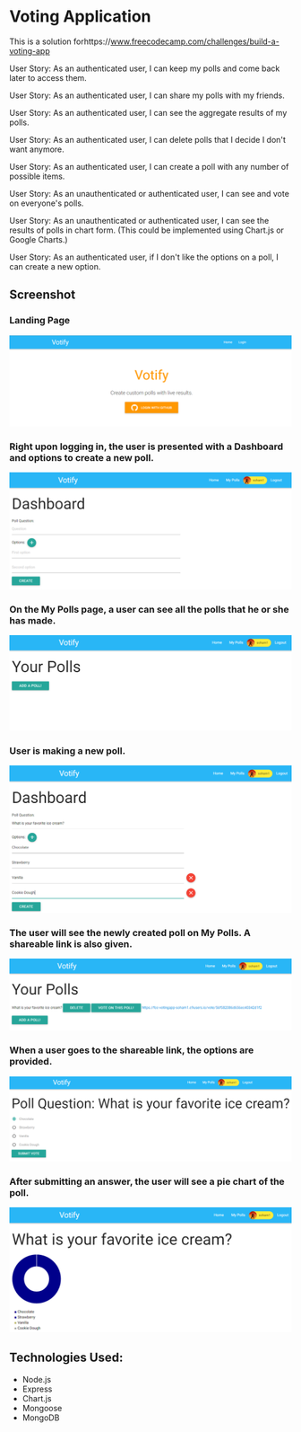 # Voting Application

This is a solution forhttps://www.freecodecamp.com/challenges/build-a-voting-app

User Story: As an authenticated user, I can keep my polls and come back later to access them.

User Story: As an authenticated user, I can share my polls with my friends.

User Story: As an authenticated user, I can see the aggregate results of my polls.

User Story: As an authenticated user, I can delete polls that I decide I don't want anymore.

User Story: As an authenticated user, I can create a poll with any number of possible items.

User Story: As an unauthenticated or authenticated user, I can see and vote on everyone's polls.

User Story: As an unauthenticated or authenticated user, I can see the results of polls in chart form. (This could be implemented using Chart.js or Google Charts.)

User Story: As an authenticated user, if I don't like the options on a poll, I can create a new option.

## Screenshot

### Landing Page

<img src="images/Votify1.PNG">

### Right upon logging in, the user is presented with a Dashboard and options to create a new poll. 

<img src="images/Votify2.PNG">

### On the My Polls page, a user can see all the polls that he or she has made.

<img src="images/Votify3.PNG">

### User is making a new poll.

<img src="images/Votify4.PNG">

### The user will see the newly created poll on My Polls. A shareable link is also given.

<img src="images/Votify5.PNG">

### When a user goes to the shareable link, the options are provided.

<img src="images/Votify6.PNG">

### After submitting an answer, the user will see a pie chart of the poll.

<img src="images/Votify7.PNG">


## Technologies Used:
- Node.js
- Express
- Chart.js
- Mongoose
- MongoDB
